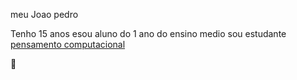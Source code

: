 meu Joao pedro

Tenho 15 anos esou aluno do 1 ano do ensino medio sou estudante [pensamento computacional](https://blog.conexia.com.br/pensamento-computacional/#:~:text=O%20que%20%C3%A9%20pensamento%20computacional,forma%20cr%C3%ADtica%2C%20criativa%20e%20estrat%C3%A9gica.) 

:cowboy_hat_face:	
  

